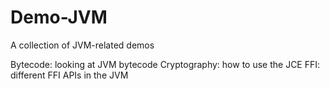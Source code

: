 # Demo-JVM
A collection of JVM-related demos

Bytecode: looking at JVM bytecode
Cryptography: how to use the JCE
FFI: different FFI APIs in the JVM